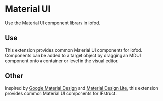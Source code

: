 # Material UI

Use the Material UI component library in iofod.

## Use

This extension provides common Material UI components for iofod. Components can be added to a target object by dragging an MDUI component onto a container or level in the visual editor.

## Other

Inspired by [Google Material Design](https://material.io/design) and [Material Design Lite](https://getmdl.io/), this extension provides common Material UI components for IFstruct.
